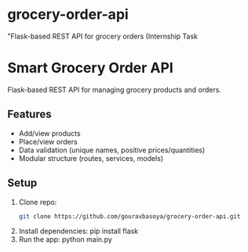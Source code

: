 # grocery-order-api
"Flask-based REST API for grocery orders (Internship Task
# Smart Grocery Order API

Flask-based REST API for managing grocery products and orders. 

## Features
- Add/view products
- Place/view orders
- Data validation (unique names, positive prices/quantities)
- Modular structure (routes, services, models)

## Setup
1. Clone repo:
   ```bash
   git clone https://github.com/gouravbasoya/grocery-order-api.git

2. Install dependencies:
    pip install flask
3. Run the app:
   python main.py
